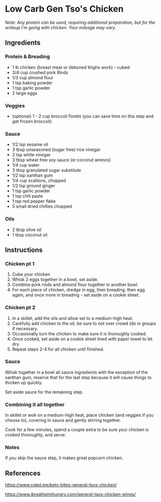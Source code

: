 # Low Carb Gen Tso's Chicken
*Note: Any protein can be used, requiring additional preparation, but for the writeup I'm going with chicken. Your mileage may vary.*

## Ingredients

### Protein & Breading
* 1 lb chicken (breast meat or deboned thighs work) - cubed
* 3/4 cup crushed pork Rinds
* 1/3 cup almond flour
* 1 tsp baking powder
* 1 tsp garlic powder
* 2 large eggs

### Veggies
* (optional) 1 - 2 cup broccoli florets (you can save time on this step and get frozen broccoli)

### Sauce
* 1/2 tsp sesame oil
* 3 tbsp unseasoned (sugar free) rice vinegar
* 2 tsp white vinegar
* 3 tbsp wheat free soy sauce (or coconut aminos)
* 1/4 cup water
* 3 tbsp granulated sugar substitute
* 1/2 tsp xanthan gum
* 1/4 cup scallions, chopped
* 1/2 tsp ground ginger
* 1 tsp garlic powder
* 1 tsp chili paste
* 1 tsp red pepper flake
* 5 small dried chillies chopped

### Oils
* 2 tbsp olive oil
* 1 tbsp coconut oil

## Instructions

### Chicken pt 1
1. Cube your chicken
2. Whisk 2 eggs together in a bowl, set aside.
3. Combine pork rinds and almond flour together in another bowl.
4. For each piece of chicken, dredge in egg, then breading, then egg again, and once more in breading - set aside on a cookie sheet.

### Chicken pt 2

1. In a skillet, add the oils and allow set to a medium-high heat.
2. Carefully add chicken to the oil, be sure to not over crowd (do in groups if necessary.
3. Occasionally turn the chicken to make sure it is thoroughly cooked.
4. Once cooked, set aside on a cookie sheet lined with paper towel to let dry.
5. Repeat steps 2-4 for all chicken until finished.

### Sauce
Whisk together in a bowl all sauce ingredients with the exception of the xanthan gum, reserve that for the last step because it will cause things to thicken up quickly. 

Set aside sauce for the remaining step.

### Combining it all together
In skillet or wok on a medium-high heat, place chicken (and veggies if you choose to), covering in sauce and gently stirring together. 

Cook for a few minutes, spend a couple extra to be sure your chicken is cooked thoroughly, and serve.

### Notes
If you skip the sauce step, it makes great popcorn chicken.

## References
https://www.ruled.me/keto-bites-general-tsos-chicken/

https://www.ibreatheimhungry.com/general-tsos-chicken-wings/
